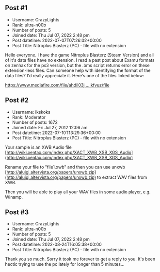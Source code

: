 ## Post #1
- Username: CrazyLights
- Rank: ultra-n00b
- Number of posts: 5
- Joined date: Thu Jul 07, 2022 2:48 pm
- Post datetime: 2022-07-07T07:26:02+00:00
- Post Title: Nitroplus Blasterz (PC) - file with no extension

Hello everyone. I have the game Nitroplus Blasterz (Steam Version) and all of it's data files have no extension. I read a past post about Examu formats on zenhax for the ps3 version, but the .bms script returns error on these extension-less files. Can someone help with identifying the format of the data files? I'd really appreciate it. Here's one of the files linked below:

[https://www.mediafire.com/file/ahdil03j ... kfvuz/file](https://www.mediafire.com/file/ahdil03jzsq2zjb/0jyqlpmkdq0b0zekfvuz/file)
## Post #2
- Username: ikskoks
- Rank: Moderator
- Number of posts: 1672
- Joined date: Fri Jul 27, 2012 12:06 am
- Post datetime: 2022-07-10T13:29:36+00:00
- Post Title: Nitroplus Blasterz (PC) - file with no extension

Your sample is an XWB Audio file [http://wiki.xentax.com/index.php/XACT_XWB_XSB_XGS_Audio](http://wiki.xentax.com/index.php/XACT_XWB_XSB_XGS_Audio)

Rename your file to "file1.xwb" and then
you can use unxwb [http://aluigi.altervista.org/papers/unxwb.zip](http://aluigi.altervista.org/papers/unxwb.zip)
to extract WAV files from XWB.

Then you will be able to play all your WAV files in some audio player, e.g. Winamp.
## Post #3
- Username: CrazyLights
- Rank: ultra-n00b
- Number of posts: 5
- Joined date: Thu Jul 07, 2022 2:48 pm
- Post datetime: 2022-08-24T16:05:38+00:00
- Post Title: Nitroplus Blasterz (PC) - file with no extension

Thank you so much. Sorry it took me forever to get a reply to you. It's been hectic trying to use the pc lately for longer than 5 minutes...
